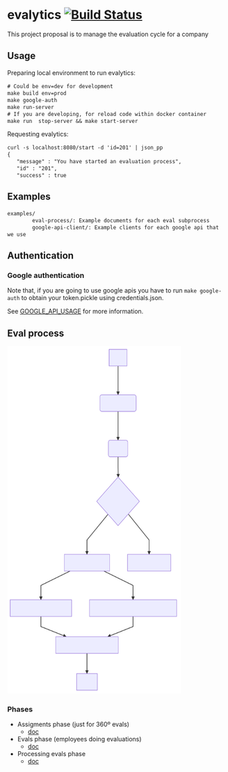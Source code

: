 # evalytics [![Build Status](https://travis-ci.org/eduardogr/evalytics.svg?branch=master)](https://travis-ci.org/eduardogr/evalytics)

This project proposal is to manage the evaluation cycle for a company

## Usage

Preparing local environment to run evalytics:

```
# Could be env=dev for development
make build env=prod 
make google-auth
make run-server
# If you are developing, for reload code within docker container
make run  stop-server && make start-server 
```

Requesting evalytics:

```
curl -s localhost:8080/start -d 'id=201' | json_pp
{
   "message" : "You have started an evaluation process",
   "id" : "201",
   "success" : true

```

## Examples

```
examples/
        eval-process/: Example documents for each eval subprocess
        google-api-client/: Example clients for each google api that we use
```


## Authentication

### Google authentication

Note that, if you are going to use google apis you have to run `make google-auth` to obtain
your token.pickle using credentials.json.

See [GOOGLE_API_USAGE](doc/GOOGLE_API_USAGE.md) for more information.


## Eval process

<img src="./doc/diagrams/flowchart.svg" width="400" height="800" >

### Phases

* Assigments phase (just for 360º evals)
  * [doc](doc/assignments-phase.md)
* Evals phase (employees doing evaluations) 
  * [doc](doc/evals-phase.md)
* Processing evals phase
  * [doc](doc/processing-evals-phase.md)

